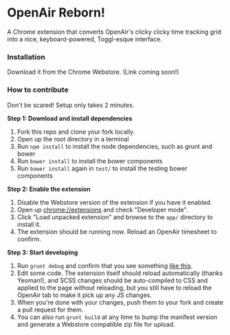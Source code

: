 # OpenAir Reborn!

A Chrome extension that converts OpenAir's clicky clicky time tracking grid into
a nice, keyboard-powered, Toggl-esque interface.

### Installation

Download it from the Chrome Webstore. (Link coming soon!)

### How to contribute

Don't be scared! Setup only takes 2 minutes.

**Step 1: Download and install dependencies**

1. Fork this repo and clone your fork locally.
2. Open up the root directory in a terminal
3. Run `npm install` to install the node dependencies, such as grunt and bower
4. Run `bower install` to install the bower components
5. Run `bower install` again in `test/` to install the testing bower components

**Step 2: Enable the extension**

1. Disable the Webstore version of the extension if you have it enabled.
2. Open up [chrome://extensions](chrome://extensions) and check "Developer mode".
3. Click "Load unpacked extension" and browse to the `app/` directory to install it.
4. The extension should be running now. Reload an OpenAir timesheet to confirm.

**Step 3: Start developing**

1. Run `grunt debug` and confirm that you see something [like this](http://note.io/1rgHkvn).
2. Edit some code. The extension itself should reload automatically (thanks Yeoman!),
   and SCSS changes should be auto-compiled to CSS and applied to the page without
   reloading, but you still have to reload the OpenAir tab to make it pick up any JS changes.
3. When you're done with your changes, push them to your fork and create a pull request for them.
4. You can also run `grunt build` at any time to bump the manifest version and generate a
   Webstore compatible zip file for upload.
